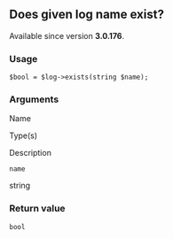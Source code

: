 Does given log name exist?
--------------------------

Available since version **3.0.176**.

### Usage

    $bool = $log->exists(string $name);

### Arguments

Name

Type(s)

Description

`name`

string

### Return value

`bool`

